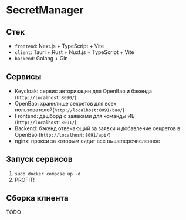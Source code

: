 # SecretManager

## Стек
- `frontend`: Next.js + TypeScript + Vite
- `client`: Tauri + Rust + Nuxt.js + TypeScript + Vite
- `backend`: Golang + Gin

## Сервисы
- Keycloak: сервис авторизации для OpenBao и бэкенда (`http://localhost:8090/`)
- OpenBao: хранилище секретов для всех пользователей(`http://localhost:8091/bao/`)
- Frontend: дэшборд с заявками для команды ИБ (`http://localhost:8091/`)
- Backend: бэкенд отвечающий за заявки и добавление секретов в OpenBao (`http://localhost:8091/api/`)
- nginx: прокси за которым сидит все вышеперечисленное

## Запуск сервисов
1. `sudo docker compose up -d`
2. PROFIT!

## Сборка клиента
TODO
